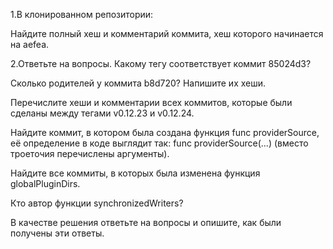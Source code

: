 1.В клонированном репозитории:

Найдите полный хеш и комментарий коммита, хеш которого начинается на aefea.



2.Ответьте на вопросы.
Какому тегу соответствует коммит 85024d3?

Сколько родителей у коммита b8d720? Напишите их хеши.

Перечислите хеши и комментарии всех коммитов, которые были сделаны между тегами v0.12.23 и v0.12.24.

Найдите коммит, в котором была создана функция func providerSource, её определение в коде выглядит так: func providerSource(...) (вместо троеточия перечислены аргументы).

Найдите все коммиты, в которых была изменена функция globalPluginDirs.

Кто автор функции synchronizedWriters?

В качестве решения ответьте на вопросы и опишите, как были получены эти ответы.

